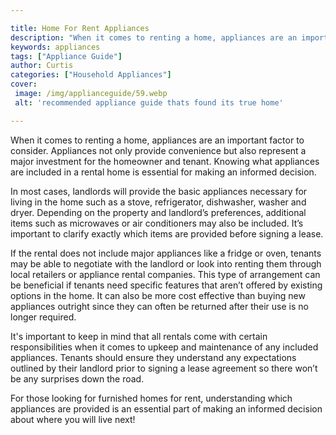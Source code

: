 ```yaml
---

title: Home For Rent Appliances
description: "When it comes to renting a home, appliances are an important factor to consider. Appliances not only provide convenience but also ...keep reading to learn"
keywords: appliances
tags: ["Appliance Guide"]
author: Curtis
categories: ["Household Appliances"]
cover: 
 image: /img/applianceguide/59.webp
 alt: 'recommended appliance guide thats found its true home'

---
```


When it comes to renting a home, appliances are an important factor to consider. Appliances not only provide convenience but also represent a major investment for the homeowner and tenant. Knowing what appliances are included in a rental home is essential for making an informed decision.

In most cases, landlords will provide the basic appliances necessary for living in the home such as a stove, refrigerator, dishwasher, washer and dryer. Depending on the property and landlord’s preferences, additional items such as microwaves or air conditioners may also be included. It’s important to clarify exactly which items are provided before signing a lease. 

If the rental does not include major appliances like a fridge or oven, tenants may be able to negotiate with the landlord or look into renting them through local retailers or appliance rental companies. This type of arrangement can be beneficial if tenants need specific features that aren’t offered by existing options in the home. It can also be more cost effective than buying new appliances outright since they can often be returned after their use is no longer required. 

It's important to keep in mind that all rentals come with certain responsibilities when it comes to upkeep and maintenance of any included appliances. Tenants should ensure they understand any expectations outlined by their landlord prior to signing a lease agreement so there won’t be any surprises down the road. 

For those looking for furnished homes for rent, understanding which appliances are provided is an essential part of making an informed decision about where you will live next!
